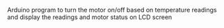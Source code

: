 Arduino program to turn the motor on/off based on temperature readings and display the readings and motor status on LCD screen
